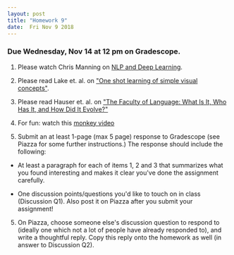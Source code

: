 ```yaml
---
layout: post
title: "Homework 9"
date:  Fri Nov 9 2018
---
```


### Due Wednesday, Nov 14 at 12 pm on Gradescope. 


1. Please watch Chris Manning on [NLP and Deep Learning](https://simons.berkeley.edu/talks/christopher-manning-2017-3-27). 

2. Please read Lake et. al. on ["One shot learning of simple visual concepts"](https://cloudfront.escholarship.org/dist/prd/content/qt4ht821jx/qt4ht821jx.pdf). 

3. Please read Hauser et. al. on ["The Faculty of Language: What Is It, Who Has It, and How Did It Evolve?"](http://science.sciencemag.org/content/298/5598/1569)

4. For fun: watch this [monkey video](https://www.youtube.com/watch?v=meiU6TxysCg)

4. Submit an at least 1-page (max 5 page) response to Gradescope (see Piazza for some further instructions.) The response should include the following:

  - At least a paragraph for each of items 1, 2 and 3 that summarizes what you found interesting and makes it clear you've done the assignment carefully.

  - One discussion points/questions you'd like to touch on in class (Discussion Q1). Also post it on Piazza after you submit your assignment!

5. On Piazza, choose someone else's discussion question to respond to (ideally one which not a lot of people have already responded to), and write a thoughtful reply. Copy this reply onto the homework as well (in answer to Discussion Q2). 

 






